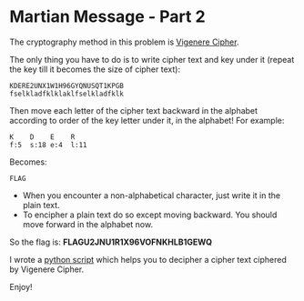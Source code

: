 # Martian Message - Part 2

The cryptography method in this problem is [Vigenere Cipher](http://en.wikipedia.org/wiki/Vigen%C3%A8re_cipher).

The only thing you have to do is to write cipher text and key under it (repeat the key till it becomes the size of cipher text):

```
KDERE2UNX1W1H96GYQNUSQT1KPGB
fselkladfklklaklfselkladfklk
```

Then move each letter of the cipher text backward in the alphabet according to order of the key letter under it, in the alphabet! For example:

```
K    D    E    R
f:5  s:18 e:4  l:11
```

Becomes:

```
FLAG
```

* When you encounter a non-alphabetical character, just write it in the plain text.
* To encipher a plain text do so except moving backward. You should move forward in the alphabet now.

So the flag is: **FLAGU2JNU1R1X96VOFNKHLB1GEWQ**

I wrote a [python script](vigenere.py) which helps you to decipher a cipher text ciphered by Vigenere Cipher.

Enjoy!